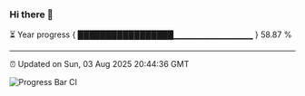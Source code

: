 ### Hi there 👋

⏳ Year progress { █████████████████▁▁▁▁▁▁▁▁▁▁▁▁▁ } 58.87 %

---

⏰ Updated on Sun, 03 Aug 2025 20:44:36 GMT

![Progress Bar CI](https://github.com/IshwaranRudhara/GIT-ACTION/workflows/Progress%20Bar%20CI/badge.svg)
